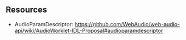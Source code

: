 

## Resources

- AudioParamDescriptor: https://github.com/WebAudio/web-audio-api/wiki/AudioWorklet-IDL-Proposal#audioparamdescriptor
